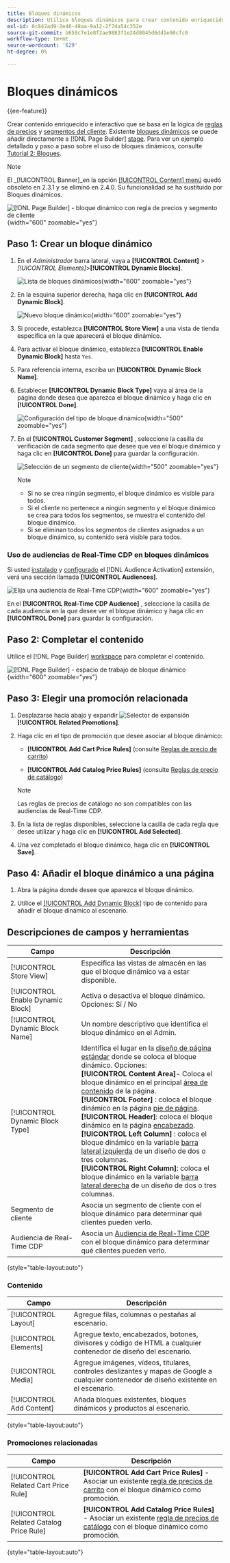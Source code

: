 ```yaml
---
title: Bloques dinámicos
description: Utilice bloques dinámicos para crear contenido enriquecido e interactivo que se base en la lógica de las reglas de precios y los segmentos de clientes.
exl-id: 0c842ad9-2e46-48aa-9a12-2f74a54c352e
source-git-commit: b659c7e1e8f2ae9883f1e24d8045d6dd1e90cfc0
workflow-type: tm+mt
source-wordcount: '629'
ht-degree: 0%

---
```


# Bloques dinámicos

{{ee-feature}}

Crear contenido enriquecido e interactivo que se basa en la lógica de [reglas de precios](../merchandising-promotions/introduction.md#price-rules) y [segmentos del cliente](../customers/customer-segments.md). Existente [bloques dinámicos](../page-builder/dynamic-block.md) se puede añadir directamente a [!DNL Page Builder] [stage](../page-builder/workspace.md). Para ver un ejemplo detallado y paso a paso sobre el uso de bloques dinámicos, consulte [Tutorial 2: Bloques](../page-builder/2-blocks.md).

>[!NOTE]
>
>El _[!UICONTROL Banner]_en la opción [[!UICONTROL Content] menú](content-menu.md) quedó obsoleto en 2.3.1 y se eliminó en 2.4.0. Su funcionalidad se ha sustituido por Bloques dinámicos.

![[!DNL Page Builder] - bloque dinámico con regla de precios y segmento de cliente](../page-builder/assets/pb-tutorial2-dynamic-block-storefront.png){width="600" zoomable="yes"}

## Paso 1: Crear un bloque dinámico

1. En el _Administrador_ barra lateral, vaya a **[!UICONTROL Content]** > _[!UICONTROL Elements]_>**[!UICONTROL Dynamic Blocks]**.

   ![Lista de bloques dinámicos](../page-builder/assets/pb-tutorial2-block-dynamic-add.png){width="600" zoomable="yes"}

1. En la esquina superior derecha, haga clic en **[!UICONTROL Add Dynamic Block]**.

   ![Nuevo bloque dinámico](../page-builder/assets/pb-tutorial2-block-dynamic-new.png){width="600" zoomable="yes"}

1. Si procede, establezca **[!UICONTROL Store View]** a una vista de tienda específica en la que aparecerá el bloque dinámico.

1. Para activar el bloque dinámico, establezca **[!UICONTROL Enable Dynamic Block]** hasta `Yes`.

1. Para referencia interna, escriba un **[!UICONTROL Dynamic Block Name]**.

1. Establecer **[!UICONTROL Dynamic Block Type]** vaya al área de la página donde desea que aparezca el bloque dinámico y haga clic en **[!UICONTROL Done]**.

   ![Configuración del tipo de bloque dinámico](../page-builder/assets/pb-dynamic-block-type.png){width="500" zoomable="yes"}

1. En el **[!UICONTROL Customer Segment]** , seleccione la casilla de verificación de cada segmento que desee que vea el bloque dinámico y haga clic en **[!UICONTROL Done]** para guardar la configuración.

   ![Selección de un segmento de cliente](../page-builder/assets/pb-dynamic-block-customer-segment.png){width="500" zoomable="yes"}

   >[!NOTE]
   >
   >- Si no se crea ningún segmento, el bloque dinámico es visible para todos.
   >- Si el cliente no pertenece a ningún segmento y el bloque dinámico se crea para todos los segmentos, se muestra el contenido del bloque dinámico.
   >- Si se eliminan todos los segmentos de clientes asignados a un bloque dinámico, su contenido será visible para todos.

### Uso de audiencias de Real-Time CDP en bloques dinámicos

Si usted [instalado](../customers/audience-activation.md#install-the-extension) y [configurado](../customers/audience-activation.md#configure-the-extension) el [!DNL Audience Activation] extensión, verá una sección llamada **[!UICONTROL Audiences]**.

![Elija una audiencia de Real-Time CDP](./assets/dynamic-block-rtcdp.png){width="600" zoomable="yes"}

En el **[!UICONTROL Real-Time CDP Audience]** , seleccione la casilla de cada audiencia en la que desee ver el bloque dinámico y haga clic en **[!UICONTROL Done]** para guardar la configuración.

## Paso 2: Completar el contenido

Utilice el [!DNL Page Builder] [workspace](../page-builder/workspace.md) para completar el contenido.

![[!DNL Page Builder] - espacio de trabajo de bloque dinámico](../page-builder/assets/pb-dynamic-block-workspace.png){width="600" zoomable="yes"}

## Paso 3: Elegir una promoción relacionada

1. Desplazarse hacia abajo y expandir ![Selector de expansión](../assets/icon-display-expand.png) **[!UICONTROL Related Promotions]**.

1. Haga clic en el tipo de promoción que desee asociar al bloque dinámico:

   - **[!UICONTROL Add Cart Price Rules]** (consulte [Reglas de precio de carrito](../merchandising-promotions/price-rules-cart.md))

   - **[!UICONTROL Add Catalog Price Rules]** (consulte [Reglas de precio de catálogo](../merchandising-promotions/price-rules-catalog.md))

   >[!NOTE]
   >
   >Las reglas de precios de catálogo no son compatibles con las audiencias de Real-Time CDP.

1. En la lista de reglas disponibles, seleccione la casilla de cada regla que desee utilizar y haga clic en **[!UICONTROL Add Selected]**.

1. Una vez completado el bloque dinámico, haga clic en **[!UICONTROL Save]**.

## Paso 4: Añadir el bloque dinámico a una página

1. Abra la página donde desee que aparezca el bloque dinámico.

1. Utilice el [[!UICONTROL Add Dynamic Block]](../page-builder/dynamic-block.md) tipo de contenido para añadir el bloque dinámico al escenario.

## Descripciones de campos y herramientas

| Campo | Descripción |
|--- |--- |
| [!UICONTROL Store View] | Especifica las vistas de almacén en las que el bloque dinámico va a estar disponible. |
| [!UICONTROL Enable Dynamic Block] | Activa o desactiva el bloque dinámico. Opciones: Sí / No |
| [!UICONTROL Dynamic Block Name] | Un nombre descriptivo que identifica el bloque dinámico en el Admin. |
| [!UICONTROL Dynamic Block Type] | Identifica el lugar en la [diseño de página estándar](layout-updates.md) donde se coloca el bloque dinámico. Opciones: <br/>**[!UICONTROL Content Area]**- Coloca el bloque dinámico en el principal [área de contenido](layout-updates.md) de la página.<br/>**[!UICONTROL Footer]** : coloca el bloque dinámico en la página [pie de página](page-setup.md#footer). <br/>**[!UICONTROL Header]**: coloca el bloque dinámico en la página [encabezado](page-setup.md#header).<br/>**[!UICONTROL Left Column]** : coloca el bloque dinámico en la variable [barra lateral izquierda](page-layout.md#standard-page-layouts) de un diseño de dos o tres columnas. <br/>**[!UICONTROL Right Column]**: coloca el bloque dinámico en la variable [barra lateral derecha](page-layout.md#standard-page-layouts) de un diseño de dos o tres columnas. |
| Segmento de cliente | Asocia un segmento de cliente con el bloque dinámico para determinar qué clientes pueden verlo. |
| Audiencia de Real-Time CDP | Asocia un [Audiencia de Real-Time CDP](../customers/audience-activation.md) con el bloque dinámico para determinar qué clientes pueden verlo. |

{style="table-layout:auto"}

### Contenido

| Campo | Descripción |
|--- |--- |
| [!UICONTROL Layout] | Agregue filas, columnas o pestañas al escenario. |
| [!UICONTROL Elements] | Agregue texto, encabezados, botones, divisores y código de HTML a cualquier contenedor de diseño del escenario. |
| [!UICONTROL Media] | Agregue imágenes, vídeos, titulares, controles deslizantes y mapas de Google a cualquier contenedor de diseño existente en el escenario. |
| [!UICONTROL Add Content] | Añada bloques existentes, bloques dinámicos y productos al escenario. |

{style="table-layout:auto"}

### Promociones relacionadas

| Campo | Descripción |
|--- |--- |
| [!UICONTROL Related Cart Price Rule] | **[!UICONTROL Add Cart Price Rules]** - Asociar un existente [regla de precios de carrito](../merchandising-promotions/price-rules-cart.md) con el bloque dinámico como promoción. |
| [!UICONTROL Related Catalog Price Rule] | **[!UICONTROL Add Catalog Price Rules]** - Asociar un existente [regla de precios de catálogo](../merchandising-promotions/price-rules-catalog.md) con el bloque dinámico como promoción. |

{style="table-layout:auto"}
